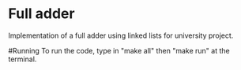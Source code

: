 # Full adder
Implementation of a full adder using linked lists for university project.

#Running
To run the code, type in "make all" then "make run" at the terminal.
